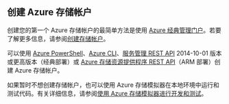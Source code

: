 ## 创建 Azure 存储帐户

创建您的第一个 Azure 存储帐户的最简单方法是使用 [Azure 经典管理门户](https://manage.windowsazure.cn)。若要了解更多信息，请参阅[创建存储帐户](../articles/storage/storage-create-storage-account.md#create-a-storage-account)。

可以使用 [Azure PowerShell](../articles/storage/storage-powershell-guide-full.md)、[Azure CLI](../articles/storage/storage-azure-cli.md)、[服务管理 REST API](http://msdn.microsoft.com/zh-cn/library/azure/ee460799.aspx) 2014-10-01 版本或更高版本（经典部署）或 [Azure 存储资源提供程序 REST API](https://msdn.microsoft.com/zh-cn/library/azure/mt163683.aspx)（ARM 部署）创建 Azure 存储帐户。

如果暂时不想创建存储帐户，也可以使用 Azure 存储模拟器在本地环境中运行和测试代码。有关详细信息，请参阅[使用 Azure 存储模拟器进行开发和测试](../articles/storage/storage-use-emulator.md)。
 
<!---HONumber=Mooncake_0516_2016-->